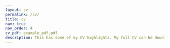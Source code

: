 ```yaml
---
layout: cv
permalink: /cv/
title: cv
nav: true
nav_order: 4
cv_pdf: example_pdf.pdf
description: This has some of my CV highlights. My full CV can be downloaded by clicking the button to the right. 
---
```

